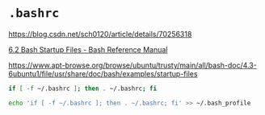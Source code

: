 # `.bashrc`

<https://blog.csdn.net/sch0120/article/details/70256318>

[6.2 Bash Startup Files - Bash Reference Manual](https://www.gnu.org/software/bash/manual/bash.html#Bash-Startup-Files)

<https://www.apt-browse.org/browse/ubuntu/trusty/main/all/bash-doc/4.3-6ubuntu1/file/usr/share/doc/bash/examples/startup-files>

```bash
if [ -f ~/.bashrc ]; then . ~/.bashrc; fi
```

```bash
echo 'if [ -f ~/.bashrc ]; then . ~/.bashrc; fi' >> ~/.bash_profile
```
